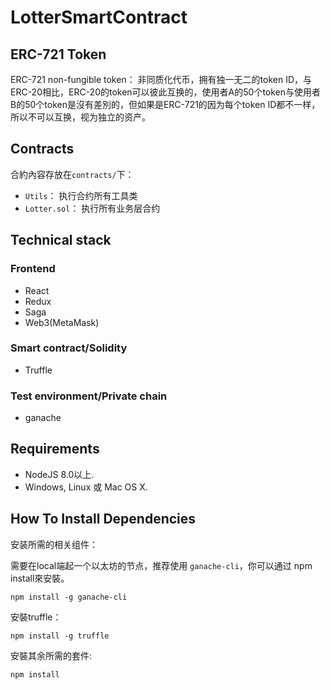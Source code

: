 # LotterSmartContract
## ERC-721 Token 

ERC-721 non-fungible token：
    非同质化代币，拥有独一无二的token ID，与ERC-20相比，ERC-20的token可以彼此互换的，使用者A的50个token与使用者B的50个token是沒有差別的，但如果是ERC-721的因为每个token ID都不一样，所以不可以互换，视为独立的资产。

## Contracts
合約內容存放在`contracts/`下：
- `Utils`：
    执行合约所有工具类
- `Lotter.sol`：
    执行所有业务层合约

## Technical stack

### Frontend
- React
- Redux
- Saga
- Web3(MetaMask)

### Smart contract/Solidity
- Truffle

### Test environment/Private chain
- ganache

## Requirements

* NodeJS 8.0以上.
* Windows, Linux 或 Mac OS X.

## How To Install Dependencies

安装所需的相关组件：  
  
需要在local端起一个以太坊的节点，推荐使用 `ganache-cli`，你可以通过 npm install來安裝。

```
npm install -g ganache-cli
```

安裝truffle：

```
npm install -g truffle
```

安裝其余所需的套件:  

```
npm install
```
